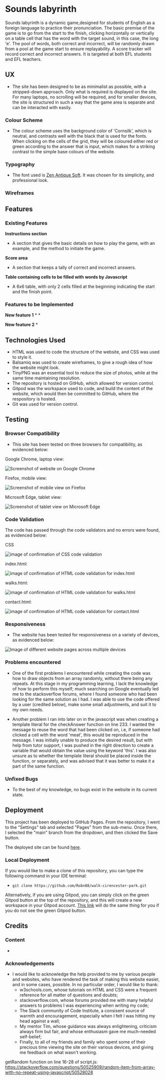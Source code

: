 # Sounds labyrinth

Sounds labyrinth is a dynamic game,designed for students of English as a foreign language to practice their pronunciation. The basic premise of the game is to go from the start to the finish, clicking horizontally or vertically on a table cell that has the word with the target sound, in this case, the long 'e'. The pool of words, both correct and incorrect, will be randomly drawn from a pool at the game start to ensure replayability. A score tracker will record correct and incorrect answers. It is targeted at both EFL students and EFL teachers.

## __UX__
* The site has been designed to be as minimalist as possible, with a stripped-down approach. Only what is required is displayed on the site. For many laptops, no scrolling will be required, and for smaller devices, the site is structured in such a way that the game area is separate and can be interacted with easily.
### __Colour Scheme__
* The colour scheme uses the background color of 'Cornsilk', which is neutral, and contrasts well with the black that is used for the fonts. When clicking on the cells of the grid, they will be coloured either red or green according to the answer that is input, which makes for a striking contrast to the simple base colours of the website.

### __Typography__
* The font used is [Zen Antique Soft](https://fonts.google.com/specimen/Zen+Antique+Soft). It was chosen for its simplicity, and professional look.

### __Wireframes__

## __Features__

### __Existing Features__


__Instructions section__
  * A section that gives the basic details on how to play the game, with an example, and the method to initiate the game.

__Score area__
  * A section that keeps a tally of correct and incorrect answers.

__Table containing cells to be filled with words by Javascript__
  * A 6x6 table, with only 2 cells filled at the beginning indicating the start and the finish point.

### __Features to be Implemented__

__New feature 1__
  * 
  * 

__New feature 2__
  * 

  ## __Technologies Used__
  * HTML was used to code the structure of the website, and CSS was used to style it. 
  * Balsamiq was used to create wireframes, to give a rough idea of how the website might look.
  * TinyPNG was an essential tool to reduce the size of photos, while at the same time maintaining resolution.
  *  The repository is hosted on GitHub, which allowed for version control.
  * Gitpod was the workspace used to code, and build the content of the website, which would then be committed to GitHub, where the respository is hosted.
  * Git was used for version control.

## __Testing__

### Browser Compatibility
* This site has been tested on three browsers for compatibility, as evidenced below:

Google Chrome, laptop view:

![Screenshot of website on Google Chrome](documentation/readme/laptop-view-chrome.png)

Firefox, mobile view:

![Screenshot of mobile view on Firefox](documentation/readme/mobile-view-firefox.png)

Microsoft Edge, tablet view:

![Screenshot of tablet view on Microsoft Edge](documentation/readme/tablet-view-edge.png)
### Code Validation

The code has passed through the code validators and no errors were found, as evidenced below:

CSS

![image of confirmation of CSS code validation](documentation/readme/css-code-validation.png)

index.html:

![image of confirmation of HTML code validation for index.html](documentation/readme/html-code-validator.png)

walks.html:

![image of confirmation of HTML code validation for walks.html](documentation/readme/walks-code-validation.png)

contact.html:

![image of confirmation of HTML code validation for contact.html](documentation/readme/contact-code-validation.png)


### Responsiveness

* The website has been tested for responsiveness on a variety of devices, as evidenced below:

![Image of different website pages across multiple devices](documentation/readme/responsive-design.png)

### Problems encountered

* One of the first problems I encountered while creating the code was how to draw objects from an array randomly, without there being any repeats. At this stage in my programming learning, I lack the knowledge of how to perform this myself; much searching on Google eventually led me to the stackoverflow forums, where I found someone who had been looking for the same solution as I had. I was able to use the code offered by a user (credited below), make some small adjustments, and suit it to my own needs.

* Another problem I ran into later on in the javascript was when creating a template literal for the checkAnswer function on line 233. I wanted the message to reuse the word that had been clicked on, i.e, if someone had clicked a cell with the word 'meat', this would be reproduced in the message. I was initially unable to produce the desired result, but with help from tutor support, I was pushed in the right direction to create a variable that would obtain the value using the keyword 'this'. I was also unsure as to whether the template literal should be placed inside the function, or separately, and was advised that it was better to make it a part of the same function.

### Unfixed Bugs

* To the best of my knowledge, no bugs exist in the website in its current state.

## Deployment

This project has been deployed to GitHub Pages.
From the repository, I went to the "Settings" tab and selected "Pages" from the sub-menu.
Once there, I selected the "main" branch from the dropdown, and then clicked the Save button.

The deployed site can be found [here](https://robn88.github.io/walk-cirencester-park).

### Local Deployment

If you would like to make a clone of this repository, you can type the following command in your IDE terminal:

- `git clone https://github.com/Robn88/walk-cirencester-park.git`

Alternatively, if you are using Gitpod, you can simply click on the green Gitpod button at the top of the repository, and this will create a new workspace in your Gitpod account. [This link](https://gitpod.io/#https://github.com/Robn88/walk-cirencester-park) will do the same thing for you if you do not see the green Gitpod button.

## Credits

### Content
* 

### Acknowledgements

* I would like to acknowledge the help provided to me by various people and websites, who have rendered the task of making this website easier, and in some cases, possible. In no particular order, I would like to thank:
   * w3schools.com, whose tutorials on HTML and CSS were a frequent reference for all matter of questions and doubts;
   * stackoverflow.com, whose forums provided me with many helpful answers to problems I was experiencing when writing my code;
   * The Slack community of Code Institute, a consisent source of warmth and encouragement, especially when I felt I was hitting my head against a wall;
   * My mentor Tim, whose guidance was always enlightening, criticism always firm but fair, and whose enthusiasm gave me much-needed self-belief;
  * Finally, to all of my friends and family who spent some of their precious time viewing the site on their various devices, and giving me feedback on what wasn't working.


getRandom function on line 16-28 of script.js:
https://stackoverflow.com/questions/50525909/random-item-from-array-with-no-repeat-using-javascript/50528028








